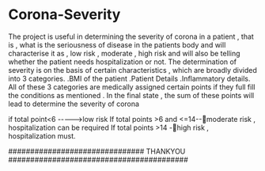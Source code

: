 # Corona-Severity

The project is useful in determining the severity of corona in a patient , that is , what is the seriousness of disease in the patients body and will characterise it as , low risk , moderate , high risk and will also be telling whether the patient needs hospitalization or not.
The determination of severity is on the basis of certain characteristics , which are broadly divided into 3 categories.
.BMI of the patient 
.Patient Details 
.Inflammatory details.
All of these 3 categories are medically assigned certain points if they full fill the conditions as mentioned . 
In the final state , the sum of these points will lead to determine the severity of corona 

if total point<6 ----->low risk
If total points >6 and <=14--moderate risk , hospitalization can be required
If total points >14 -high risk , hospitalization must.


###############################   THANKYOU   #########################################
